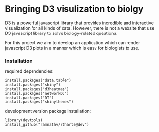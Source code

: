 # Bringing D3 visulization to biolgy

D3 is a powerful javascript library that provides incredible and interactive visualization for all kinds of data. However, there is not a website that use D3 javascript library to solve biology-related questions. 

For this project we aim to develop an application which can render javascript D3 plots in a manner which is easy for biologists to use.


### Installation 

required dependencies:

```{r}
install.packages("data.table")
install.packages("shiny")
install.packages("d3heatmap")
install.packages("networkD3")
install.packages("DT")
install.packages("shinythemes")
```

development version package installation:
```{r}
library(devtools)
install_github("ramnathv/rCharts@dev")
```
